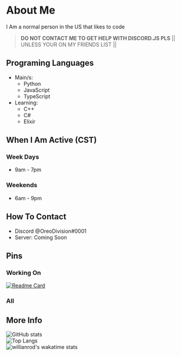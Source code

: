 # About Me
I Am a normal person in the US that likes to code

> **DO NOT CONTACT ME TO GET HELP WITH DISCORD.JS PLS** || UNLESS YOUR ON MY FRIENDS LIST ||

## Programing Languages
* Main/s:
  * Python
  * JavaScript
   * TypeScript
* Learning:
  * C++
  * C#
  * Elixir

## When I Am Active (CST)

### Week Days
* 9am - 7pm

### Weekends
* 6am - 9pm

## How To Contact
* Discord @OreoDivision#0001
* Server: Coming Soon

## Pins
### Working On

[![Readme Card](https://github-readme-stats.vercel.app/api/pin/?username=OreoDivision&repo=chat-house&theme=dark&show_owner=true)](https://github.com/OreoDivision/chat-house)
<br>

### All

## More Info
![GitHub stats](https://github-readme-stats.vercel.app/api?username=OreoDivision&show_icons=true&theme=dark)
<br>
![Top Langs](https://github-readme-stats.vercel.app/api/top-langs/?username=OreoDivision&theme=dark&hide=EJS,Shell)
<br>
![willianrod's wakatime stats](https://github-readme-stats.vercel.app/api/wakatime?username=OreoDivision&theme=dark&hide=EJS,Shell)
